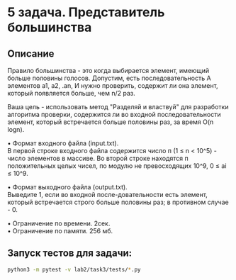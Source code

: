 # 5 задача. Представитель большинства
## Описание
Правило большинства - это когда выбирается элемент, имеющий больше половины голосов. Допустим, есть последовательность А элементов а1, а2, .аn, И нужно проверить, содержит ли она элемент, который появляется больше, чем n/2 раз.

Ваша цель - использовать метод "Разделяй и властвуй" для разработки алгоритма проверки, содержится ли во входной последовательности элемент, который встречается больше половины раз, за время O(n logn).

• Формат входного файла (input.txt).\
В первой строке входного файла содержится число п (1 ≤ n < 10^5) - число элементов в массиве. Во второй строке находятся п положительных целых чисел, по модулю не превосходящих 10^9, 0 ≤ ai ≤ 10^9.

• Формат выходного файла (output.txt).\
Выведите 1, если во входной после-довательности есть элемент, который встречается строго больше половины раз; в противном случае - 0.

• Ограничение по времени. 2сек.\
• Ограничение по памяти. 256 мб.

## Запуск тестов для задачи:

```bash
python3 -m pytest -v lab2/task3/tests/*.py